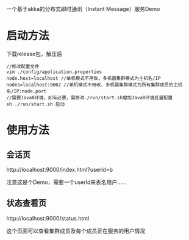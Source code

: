 一个基于akka的分布式即时通讯（Instant Message）服务Demo

# 启动方法 #

下载release包，解压后
```
//修改配置文件
vim ./config/application.properties
node.host=localhost //单机模式不用改，多机器集群模式为主机名/IP
nodes=localhost:9002 //单机模式不用改，多机器集群模式为所有集群成员的主机名/IP:node.port
//需要Java8环境，如有必要，需修改./run/start.sh增加Java8环境变量配置
sh ./run/start.sh 启动
```
# 使用方法 #
## 会话页 ##
http://localhost:9000/index.html?userId=b

注意这是个Demo，需要一个userId来表名用户……

## 状态查看页 ##
http://localhost:9000/status.html

这个页面可以查看集群成员及每个成员正在服务的用户情况
